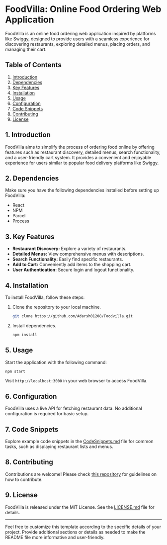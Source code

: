 # FoodVilla: Online Food Ordering Web Application

FoodVilla is an online food ordering web application inspired by platforms like Swiggy, designed to provide users with a seamless experience for discovering restaurants, exploring detailed menus, placing orders, and managing their cart.

## Table of Contents

1. [Introduction](#introduction)
2. [Dependencies](#dependencies)
3. [Key Features](#key-features)
4. [Installation](#installation)
5. [Usage](#usage)
6. [Configuration](#configuration)
7. [Code Snippets](#code-snippets)
8. [Contributing](#contributing)
9. [License](#license)

## 1. Introduction

FoodVilla aims to simplify the process of ordering food online by offering features such as restaurant discovery, detailed menus, search functionality, and a user-friendly cart system. It provides a convenient and enjoyable experience for users similar to popular food delivery platforms like Swiggy.

## 2. Dependencies

Make sure you have the following dependencies installed before setting up FoodVilla:

- React
- NPM
- Parcel
- Process

## 3. Key Features

- **Restaurant Discovery:** Explore a variety of restaurants.
- **Detailed Menus:** View comprehensive menus with descriptions.
- **Search Functionality:** Easily find specific restaurants.
- **Add to Cart:** Conveniently add items to the shopping cart.
- **User Authentication:** Secure login and logout functionality.

## 4. Installation

To install FoodVilla, follow these steps:

1. Clone the repository to your local machine.
   ```bash
   git clone https://github.com/Adarsh01208/Foodvilla.git
   ```

2. Install dependencies.
   ```bash
   npm install
   ```

## 5. Usage

Start the application with the following command:

```bash
npm start
```

Visit `http://localhost:3000` in your web browser to access FoodVilla.

## 6. Configuration

FoodVilla uses a live API for fetching restaurant data. No additional configuration is required for basic setup.

## 7. Code Snippets

Explore example code snippets in the [CodeSnippets.md](CodeSnippets.md) file for common tasks, such as displaying restaurant lists and menus.

## 8. Contributing

Contributions are welcome! Please check [this repository](https://github.com/Adarsh01208/Foodvilla) for guidelines on how to contribute.

## 9. License

FoodVilla is released under the MIT License. See the [LICENSE.md](LICENSE.md) file for details.

---

Feel free to customize this template according to the specific details of your project. Provide additional sections or details as needed to make the README file more informative and user-friendly.

